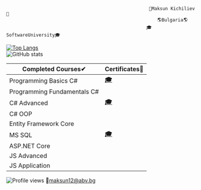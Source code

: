                                                          👋Maksun Kichiliev👋
                                                            🌎Bulgaria🌎
                                                        🎓SoftwareUniversity🎓


[![Top Langs](https://github-readme-stats.vercel.app/api/top-langs/?username=maksun12)](https://github.com/anuraghazra/github-readme-stats)  
![GitHub stats](https://github-readme-stats.vercel.app/api?username=maksun12&show_icons=true)  

| Completed Courses✔ | Certificates📜 |
| ------------- | ------------- |
| Programming Basics C# | [**🎓**](https://softuni.bg/certificates/details/81472/909d4e09)  |
| Programming Fundamentals C# | |
| C# Advanced| [**🎓**](https://softuni.bg/certificates/details/95955/878dabe8)  |
| C# OOP |  |
| Entity Framework Core |   |
| MS SQL | [**🎓**](https://softuni.bg/certificates/details/97874/f249f90d)  |
| ASP.NET Core |  |
| JS Advanced |  |
| JS Application |  |

![Profile views](https://gpvc.arturio.dev/maksun12)  🔔maksun12@abv.bg

